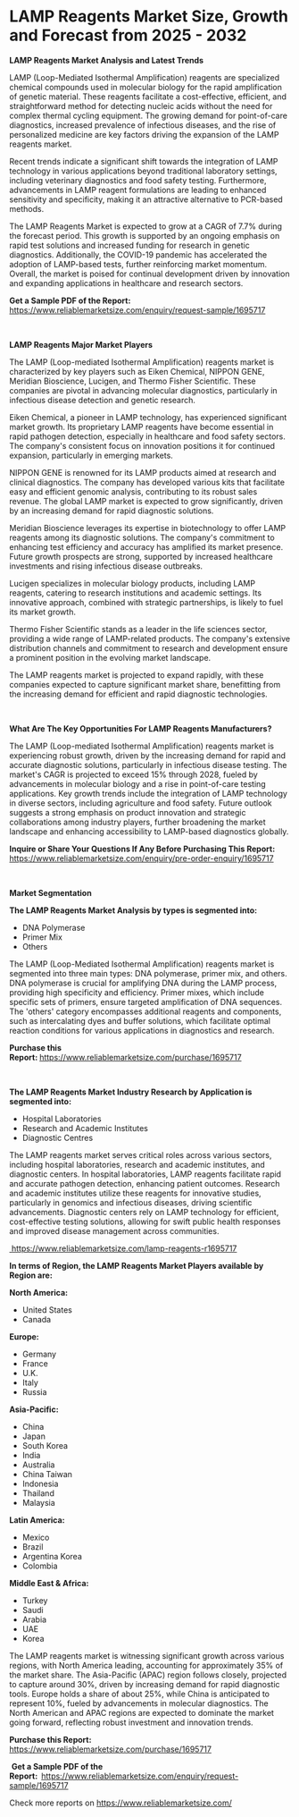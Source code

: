 <p><h1>LAMP Reagents Market Size, Growth and Forecast from 2025 - 2032</h1></p><p><strong>LAMP Reagents Market Analysis and Latest Trends</strong></p>
<p><p>LAMP (Loop-Mediated Isothermal Amplification) reagents are specialized chemical compounds used in molecular biology for the rapid amplification of genetic material. These reagents facilitate a cost-effective, efficient, and straightforward method for detecting nucleic acids without the need for complex thermal cycling equipment. The growing demand for point-of-care diagnostics, increased prevalence of infectious diseases, and the rise of personalized medicine are key factors driving the expansion of the LAMP reagents market.</p><p>Recent trends indicate a significant shift towards the integration of LAMP technology in various applications beyond traditional laboratory settings, including veterinary diagnostics and food safety testing. Furthermore, advancements in LAMP reagent formulations are leading to enhanced sensitivity and specificity, making it an attractive alternative to PCR-based methods. </p><p>The LAMP Reagents Market is expected to grow at a CAGR of 7.7% during the forecast period. This growth is supported by an ongoing emphasis on rapid test solutions and increased funding for research in genetic diagnostics. Additionally, the COVID-19 pandemic has accelerated the adoption of LAMP-based tests, further reinforcing market momentum. Overall, the market is poised for continual development driven by innovation and expanding applications in healthcare and research sectors.</p></p>
<p><strong>Get a Sample PDF of the Report:&nbsp;</strong> <a href="https://www.reliablemarketsize.com/enquiry/request-sample/1695717?utm_campaign=2941&utm_medium=2&utm_source=Github&utm_content=ia&utm_term=03032025&utm_id=lamp-reagents">https://www.reliablemarketsize.com/enquiry/request-sample/1695717</a></p>
<p>&nbsp;</p>
<p><strong>LAMP Reagents Major Market Players</strong></p>
<p><p>The LAMP (Loop-mediated Isothermal Amplification) reagents market is characterized by key players such as Eiken Chemical, NIPPON GENE, Meridian Bioscience, Lucigen, and Thermo Fisher Scientific. These companies are pivotal in advancing molecular diagnostics, particularly in infectious disease detection and genetic research.</p><p>Eiken Chemical, a pioneer in LAMP technology, has experienced significant market growth. Its proprietary LAMP reagents have become essential in rapid pathogen detection, especially in healthcare and food safety sectors. The company's consistent focus on innovation positions it for continued expansion, particularly in emerging markets.</p><p>NIPPON GENE is renowned for its LAMP products aimed at research and clinical diagnostics. The company has developed various kits that facilitate easy and efficient genomic analysis, contributing to its robust sales revenue. The global LAMP market is expected to grow significantly, driven by an increasing demand for rapid diagnostic solutions.</p><p>Meridian Bioscience leverages its expertise in biotechnology to offer LAMP reagents among its diagnostic solutions. The company's commitment to enhancing test efficiency and accuracy has amplified its market presence. Future growth prospects are strong, supported by increased healthcare investments and rising infectious disease outbreaks.</p><p>Lucigen specializes in molecular biology products, including LAMP reagents, catering to research institutions and academic settings. Its innovative approach, combined with strategic partnerships, is likely to fuel its market growth.</p><p>Thermo Fisher Scientific stands as a leader in the life sciences sector, providing a wide range of LAMP-related products. The company's extensive distribution channels and commitment to research and development ensure a prominent position in the evolving market landscape.</p><p>The LAMP reagents market is projected to expand rapidly, with these companies expected to capture significant market share, benefitting from the increasing demand for efficient and rapid diagnostic technologies.</p></p>
<p>&nbsp;</p>
<p><strong>What Are The Key Opportunities For LAMP Reagents Manufacturers?</strong></p>
<p><p>The LAMP (Loop-mediated Isothermal Amplification) reagents market is experiencing robust growth, driven by the increasing demand for rapid and accurate diagnostic solutions, particularly in infectious disease testing. The market's CAGR is projected to exceed 15% through 2028, fueled by advancements in molecular biology and a rise in point-of-care testing applications. Key growth trends include the integration of LAMP technology in diverse sectors, including agriculture and food safety. Future outlook suggests a strong emphasis on product innovation and strategic collaborations among industry players, further broadening the market landscape and enhancing accessibility to LAMP-based diagnostics globally.</p></p>
<p><strong>Inquire or Share Your Questions If Any Before Purchasing This Report:</strong> <a href="https://www.reliablemarketsize.com/enquiry/pre-order-enquiry/1695717?utm_campaign=2941&utm_medium=2&utm_source=Github&utm_content=ia&utm_term=03032025&utm_id=lamp-reagents">https://www.reliablemarketsize.com/enquiry/pre-order-enquiry/1695717</a></p>
<p>&nbsp;</p>
<p><strong>Market Segmentation</strong></p>
<p><strong>The LAMP Reagents Market Analysis by types is segmented into:</strong></p>
<p><ul><li>DNA Polymerase</li><li>Primer Mix</li><li>Others</li></ul></p>
<p><p>The LAMP (Loop-Mediated Isothermal Amplification) reagents market is segmented into three main types: DNA polymerase, primer mix, and others. DNA polymerase is crucial for amplifying DNA during the LAMP process, providing high specificity and efficiency. Primer mixes, which include specific sets of primers, ensure targeted amplification of DNA sequences. The 'others' category encompasses additional reagents and components, such as intercalating dyes and buffer solutions, which facilitate optimal reaction conditions for various applications in diagnostics and research.</p></p>
<p><strong>Purchase this Report:&nbsp;</strong><a href="https://www.reliablemarketsize.com/purchase/1695717?utm_campaign=2941&utm_medium=2&utm_source=Github&utm_content=ia&utm_term=03032025&utm_id=lamp-reagents">https://www.reliablemarketsize.com/purchase/1695717</a></p>
<p>&nbsp;</p>
<p><strong>The LAMP Reagents Market Industry Research by Application is segmented into:</strong></p>
<p><ul><li>Hospital Laboratories</li><li>Research and Academic Institutes</li><li>Diagnostic Centres</li></ul></p>
<p><p>The LAMP reagents market serves critical roles across various sectors, including hospital laboratories, research and academic institutes, and diagnostic centers. In hospital laboratories, LAMP reagents facilitate rapid and accurate pathogen detection, enhancing patient outcomes. Research and academic institutes utilize these reagents for innovative studies, particularly in genomics and infectious diseases, driving scientific advancements. Diagnostic centers rely on LAMP technology for efficient, cost-effective testing solutions, allowing for swift public health responses and improved disease management across communities.</p></p>
<p><a href="https://www.reliablemarketsize.com/lamp-reagents-r1695717?utm_campaign=2941&utm_medium=2&utm_source=Github&utm_content=ia&utm_term=03032025&utm_id=lamp-reagents">&nbsp;https://www.reliablemarketsize.com/lamp-reagents-r1695717</a></p>
<p><strong>In terms of Region, the LAMP Reagents Market Players available by Region are:</strong></p>
<p>
    <p> <strong> North America: </strong>
        <ul>
            <li>United States</li>
            <li>Canada</li>
        </ul>
        </p> 
    <p> <strong> Europe: </strong>
        <ul>
            <li>Germany</li>
            <li>France</li>
            <li>U.K.</li>
            <li>Italy</li>
            <li>Russia</li>
        </ul>
        </p> 
    <p> <strong> Asia-Pacific: </strong>
        <ul>
            <li>China</li>
            <li>Japan</li>
            <li>South Korea</li>
            <li>India</li>
            <li>Australia</li>
            <li>China Taiwan</li>
            <li>Indonesia</li>
            <li>Thailand</li>
            <li>Malaysia</li>
        </ul>
        </p> 
    <p> <strong> Latin America: </strong>
        <ul>
            <li>Mexico</li>
            <li>Brazil</li>
            <li>Argentina Korea</li>
            <li>Colombia</li>
        </ul>
        </p> 
    <p> <strong> Middle East & Africa: </strong>
        <ul>
            <li>Turkey</li>
            <li>Saudi</li>
            <li>Arabia</li>
            <li>UAE</li>
            <li>Korea</li>
        </ul>
    </p>
    </p>
<p><p>The LAMP reagents market is witnessing significant growth across various regions, with North America leading, accounting for approximately 35% of the market share. The Asia-Pacific (APAC) region follows closely, projected to capture around 30%, driven by increasing demand for rapid diagnostic tools. Europe holds a share of about 25%, while China is anticipated to represent 10%, fueled by advancements in molecular diagnostics. The North American and APAC regions are expected to dominate the market going forward, reflecting robust investment and innovation trends.</p></p>
<p><strong>Purchase this Report: </strong><a href="https://www.reliablemarketsize.com/purchase/1695717?utm_campaign=2941&utm_medium=2&utm_source=Github&utm_content=ia&utm_term=03032025&utm_id=lamp-reagents">https://www.reliablemarketsize.com/purchase/1695717</a></p>
<p>&nbsp;<strong>Get a Sample PDF of the Report:&nbsp;&nbsp;</strong><a href="https://www.reliablemarketsize.com/enquiry/request-sample/1695717?utm_campaign=2941&utm_medium=2&utm_source=Github&utm_content=ia&utm_term=03032025&utm_id=lamp-reagents">https://www.reliablemarketsize.com/enquiry/request-sample/1695717</a></p>
<p><strong></strong></p>
<p>Check more reports on <a href="https://www.reliablemarketsize.com/?utm_campaign=2941&utm_medium=2&utm_source=Github&utm_content=ia&utm_term=03032025&utm_id=lamp-reagents">https://www.reliablemarketsize.com/</a></p>